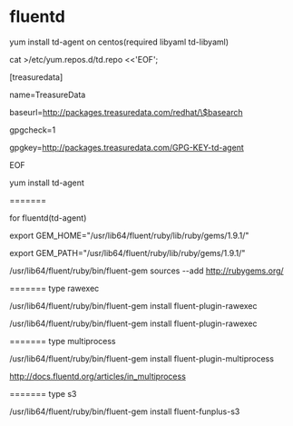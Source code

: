 fluentd
=======

yum install td-agent on centos(required libyaml td-libyaml)

cat >/etc/yum.repos.d/td.repo <<'EOF';

[treasuredata]

name=TreasureData

baseurl=http://packages.treasuredata.com/redhat/\$basearch

gpgcheck=1

gpgkey=http://packages.treasuredata.com/GPG-KEY-td-agent

EOF

yum install td-agent

=======

for fluentd(td-agent)

export GEM_HOME="/usr/lib64/fluent/ruby/lib/ruby/gems/1.9.1/"

export GEM_PATH="/usr/lib64/fluent/ruby/lib/ruby/gems/1.9.1/"

/usr/lib64/fluent/ruby/bin/fluent-gem sources --add http://rubygems.org/

=======
type rawexec

/usr/lib64/fluent/ruby/bin/fluent-gem install fluent-plugin-rawexec

/usr/lib64/fluent/ruby/bin/fluent-gem install fluent-plugin-rawexec


=======
type multiprocess

/usr/lib64/fluent/ruby/bin/fluent-gem install fluent-plugin-multiprocess

http://docs.fluentd.org/articles/in_multiprocess

=======
type s3

/usr/lib64/fluent/ruby/bin/fluent-gem install fluent-funplus-s3


